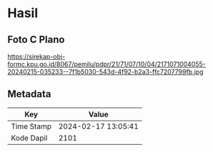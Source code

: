 # Hasil

## Foto C Plano

https://sirekap-obj-formc.kpu.go.id/8067/pemilu/pdpr/21/71/07/10/04/2171071004055-20240215-035233--7f1b5030-543d-4f92-b2a3-ffc7207799fb.jpg


## Metadata

| Key        | Value               |
| ---------- | ------------------- |
| Time Stamp | 2024-02-17 13:05:41 |
| Kode Dapil | 2101                |



